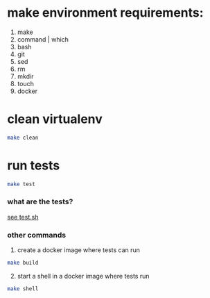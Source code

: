 # make environment requirements:

1. make
1. command | which
1. bash
1. git
1. sed
1. rm
1. mkdir
1. touch
1. docker

# clean virtualenv

```bash
make clean
```

# run tests

```bash
make test
```

### what are the tests?

[see test.sh](test.sh)

### other commands

1. create a docker image where tests can run

```bash
make build
```

2. start a shell in a docker image where tests run

```bash
make shell
```
